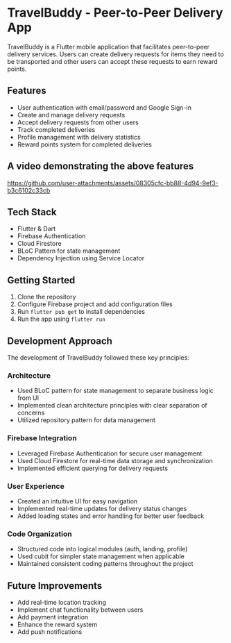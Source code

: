 # TravelBuddy - Peer-to-Peer Delivery App

TravelBuddy is a Flutter mobile application that facilitates peer-to-peer delivery services. Users can create delivery requests for items they need to be transported and other users can accept these requests to earn reward points.

## Features

- User authentication with email/password and Google Sign-in
- Create and manage delivery requests
- Accept delivery requests from other users
- Track completed deliveries
- Profile management with delivery statistics
- Reward points system for completed deliveries

## A video demonstrating the above features



https://github.com/user-attachments/assets/08305cfc-bb88-4d94-9ef3-b3c6102c33cb


## Tech Stack

- Flutter & Dart
- Firebase Authentication
- Cloud Firestore
- BLoC Pattern for state management
- Dependency Injection using Service Locator

## Getting Started

1. Clone the repository
2. Configure Firebase project and add configuration files
3. Run `flutter pub get` to install dependencies
4. Run the app using `flutter run`

## Development Approach

The development of TravelBuddy followed these key principles:

### Architecture

- Used BLoC pattern for state management to separate business logic from UI
- Implemented clean architecture principles with clear separation of concerns
- Utilized repository pattern for data management

### Firebase Integration

- Leveraged Firebase Authentication for secure user management
- Used Cloud Firestore for real-time data storage and synchronization
- Implemented efficient querying for delivery requests

### User Experience

- Created an intuitive UI for easy navigation
- Implemented real-time updates for delivery status changes
- Added loading states and error handling for better user feedback

### Code Organization

- Structured code into logical modules (auth, landing, profile)
- Used cubit for simpler state management when applicable
- Maintained consistent coding patterns throughout the project

## Future Improvements

- Add real-time location tracking
- Implement chat functionality between users
- Add payment integration
- Enhance the reward system
- Add push notifications
